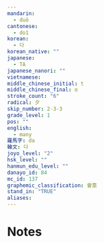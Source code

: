 ```yaml
---
mandarin:
  - duō
cantonese:
  - do1
korean:
  - 다
korean_native: ""
japanese:
  - TA
japanese_nanori: ""
vietnamese:
middle_chinese_initial: t
middle_chinese_final: ɑ
stroke_count: "6"
radical: 夕
skip_number: 2-3-3
grade_level: 1
pos: ""
english:
  - many
羅馬字: da
韓文: 다
joyo_level: "2"
hsk_level: ""
hanmun_edu_level: ""
danayo_id: 84
mc_id: 137
graphemic_classification: 會意
stand_in: "TRUE"
aliases:
---
```


# Notes
